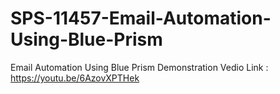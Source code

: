 # SPS-11457-Email-Automation-Using-Blue-Prism
Email Automation Using Blue Prism
Demonstration Vedio Link : https://youtu.be/6AzovXPTHek
